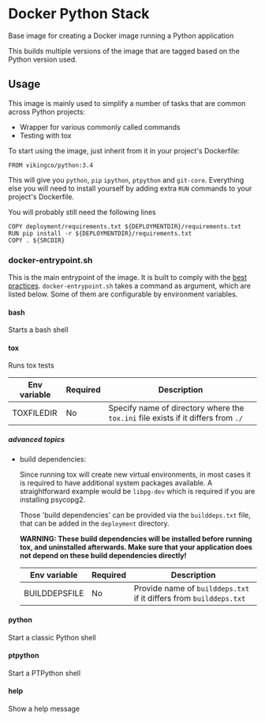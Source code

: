 # Docker Python Stack

Base image for creating a Docker image running a Python application

This builds multiple versions of the image that are tagged based on the Python
version used.

## Usage

This image is mainly used to simplify a number of tasks that are common across
Python projects:
 - Wrapper for various commonly called commands
 - Testing with tox

To start using the image, just inherit from it in your project's Dockerfile:

    FROM vikingco/python:3.4

This will give you `python`, `pip` `ipython`, `ptpython` and `git-core`.
Everything else you will need to install yourself by adding extra `RUN`
commands to your project's Dockerfile.

You will probably still need the following lines

    COPY deployment/requirements.txt ${DEPLOYMENTDIR}/requirements.txt
    RUN pip install -r ${DEPLOYMENTDIR}/requirements.txt
    COPY . ${SRCDIR}


### docker-entrypoint.sh

This is the main entrypoint of the image. It is built to comply with the [best
practices](https://docs.docker.com/articles/dockerfile_best-practices/#entrypoint).
`docker-entrypoint.sh` takes a command as argument, which are listed below. Some of them are configurable by environment variables.

#### bash
Starts a bash shell

#### tox
Runs tox tests

Env variable | Required | Description
--- | --- | ---
TOXFILEDIR | No | Specify name of directory where the `tox.ini` file exists if it differs from `./`

##### advanced topics

*   build dependencies:

    Since running tox will create new virtual environments, in most cases it is required to have additional system
    packages available. A straightforward example would be `libpg-dev` which is required if you are installing psycopg2.

    Those 'build dependencies' can be provided via the `builddeps.txt` file, that can be added in the `deployment`
    directory.

    **WARNING: These build dependencies will be installed before running tox, and uninstalled afterwards. Make sure that
    your application does not depend on these build dependencies directly!**

    Env variable | Required | Description
    --- | --- | ---
    BUILDDEPSFILE | No | Provide name of `builddeps.txt` if it differs from `builddeps.txt`

#### python
Start a classic Python shell

#### ptpython
Start a PTPython shell

#### help
Show a help message
